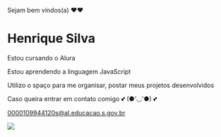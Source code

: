 Sejam bem vindos(a) ❤❤

# Henrique Silva 


Estou  cursando o Alura


Estou aprendendo a linguagem JavaScript


 Utilizo o spaço para me organisar, postar meus projetos desenvolvidos
 
 
 Caso queira entrar em contato comigo 💕 (●'◡'●) 💕
 
 0000109944120s@al.educacao.s.gov.br

![](https://www.google.com/imgres?q=estudando&imgurl=https%3A%2F%2Fs1.static.brasilescola.uol.com.br%2Fbe%2Fvestibular%2Fcb646017da9cc349be6d670ad4f299fd.jpg&imgrefurl=https%3A%2F%2Fvestibular.brasilescola.uol.com.br%2Fdicas%2Fcomo-ter-sucesso-no-vestibular-estudando-casa.htm&docid=wQ20Puodhn4YUM&tbnid=nENO8fotfDRVqM&vet=12ahUKEwiJ7q2QovWHAxXylJUCHdLwJ3wQM3oECBEQAA..i&w=500&h=290&hcb=2&ved=2ahUKEwiJ7q2QovWHAxXylJUCHdLwJ3wQM3oECBEQAA)

